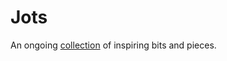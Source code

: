 # Jots

An ongoing [collection](http://ranbureand.github.io/jots/ "Jots") of inspiring bits and pieces.

